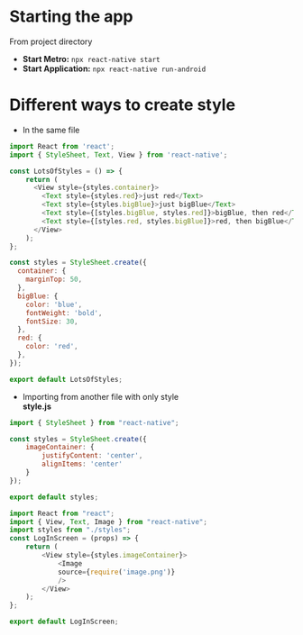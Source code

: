# Starting the app

From project directory
- **Start Metro:** ```npx react-native start```
- **Start Application:** ```npx react-native run-android```


# Different ways to create style

- In the same file

```js
import React from 'react';
import { StyleSheet, Text, View } from 'react-native';

const LotsOfStyles = () => {
    return (
      <View style={styles.container}>
        <Text style={styles.red}>just red</Text>
        <Text style={styles.bigBlue}>just bigBlue</Text>
        <Text style={[styles.bigBlue, styles.red]}>bigBlue, then red</Text>
        <Text style={[styles.red, styles.bigBlue]}>red, then bigBlue</Text>
      </View>
    );
};

const styles = StyleSheet.create({
  container: {
    marginTop: 50,
  },
  bigBlue: {
    color: 'blue',
    fontWeight: 'bold',
    fontSize: 30,
  },
  red: {
    color: 'red',
  },
});

export default LotsOfStyles;
```

- Importing from another file with only style \
**style.js**
```js
import { StyleSheet } from "react-native";

const styles = StyleSheet.create({
    imageContainer: {
        justifyContent: 'center',
        alignItems: 'center'
    }
});

export default styles;
```
```js
import React from "react";
import { View, Text, Image } from "react-native";
import styles from "./styles";
const LogInScreen = (props) => {
    return (
        <View style={styles.imageContainer}>
            <Image 
            source={require('image.png')} 
            />
        </View>
    );
};

export default LogInScreen;
```